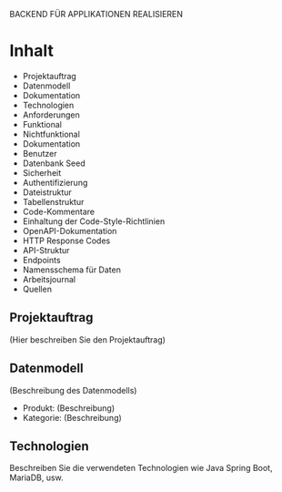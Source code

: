 BACKEND FÜR APPLIKATIONEN REALISIEREN

# Inhalt
- Projektauftrag
- Datenmodell
- Dokumentation
- Technologien
- Anforderungen
- Funktional
- Nichtfunktional
- Dokumentation
- Benutzer
- Datenbank Seed
- Sicherheit
- Authentifizierung
- Dateistruktur
- Tabellenstruktur
- Code-Kommentare
- Einhaltung der Code-Style-Richtlinien
- OpenAPI-Dokumentation
- HTTP Response Codes
- API-Struktur
- Endpoints
- Namensschema für Daten
- Arbeitsjournal
- Quellen

## Projektauftrag
(Hier beschreiben Sie den Projektauftrag)

## Datenmodell
(Beschreibung des Datenmodells)

- Produkt: (Beschreibung)
- Kategorie: (Beschreibung)

## Technologien
Beschreiben Sie die verwendeten Technologien wie Java Spring Boot, MariaDB, usw.
